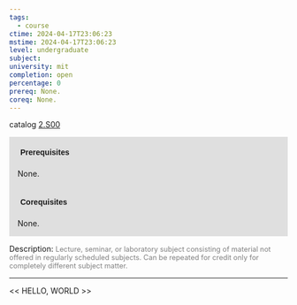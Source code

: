 ```yaml
---
tags:
  - course
ctime: 2024-04-17T23:06:23
mstime: 2024-04-17T23:06:23
level: undergraduate
subject: 
university: mit
completion: open
percentage: 0
prereq: None.
coreq: None.
---
```


catalog [2.S00](http://student.mit.edu/catalog/m2a.html#2.S00)

<span style="display: block; padding: 15px; background-color: rgb(100, 100, 100, 0.2);"><font id="m_prereq1825_0" style="display: block; font-family: Arial, sans-serif; font-weight: bold; padding: 5px">Prerequisites</font><br><span id="prereq1825_0">None.</span></span>
<span style="display: block; padding: 15px; background-color: rgb(100, 100, 100, 0.2);"><font id="m_coreq1825_0" style="display: block; font-family: Arial, sans-serif; font-weight: bold; padding: 5px">Corequisites</font><br><span id="coreq1825_0">None.</span></span>

<font style="">Description:</font>
<font style="color: grey; font-size: 0.8rem;">Lecture, seminar, or laboratory subject consisting of material not offered in regularly scheduled subjects. Can be repeated for credit only for completely different subject matter.</font>



---

<< HELLO, WORLD >>

